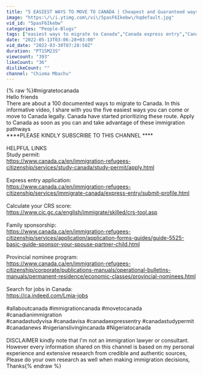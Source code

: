 ```yaml
---
title: "5 EASIEST WAYS TO MOVE TO CANADA | Cheapest and Guaranteed ways to Immigrate to Canada"
image: "https:\/\/i.ytimg.com\/vi\/5pasF6Ikebw\/hqdefault.jpg"
vid_id: "5pasF6Ikebw"
categories: "People-Blogs"
tags: ["easiest ways to migrate to Canada","Canada express entry","Canada federal skilled workers program"]
date: "2022-05-13T03:06:28+03:00"
vid_date: "2022-03-30T07:28:50Z"
duration: "PT15M23S"
viewcount: "393"
likeCount: "36"
dislikeCount: ""
channel: "Chioma Mbachu"
---
```

{% raw %}#migratetocanada <br />Hello friends<br />There are about a 100 documented ways to migrate to Canada. In this informative video, I share with you the five easiest ways you can come or move to Canada legally. Canada have started prioritizing these route. Apply to Canada as soon as you can and take advantage of these immigration pathways <br />****PLEASE KINDLY SUBSCRIBE TO THIS CHANNEL ****<br /><br />HELPFUL LINKS <br />Study permit:<br /><a rel="nofollow" target="blank" href="https://www.canada.ca/en/immigration-refugees-citizenship/services/study-canada/study-permit/apply.html">https://www.canada.ca/en/immigration-refugees-citizenship/services/study-canada/study-permit/apply.html</a><br /><br />Express entry application: <br /><a rel="nofollow" target="blank" href="https://www.canada.ca/en/immigration-refugees-citizenship/services/immigrate-canada/express-entry/submit-profile.html">https://www.canada.ca/en/immigration-refugees-citizenship/services/immigrate-canada/express-entry/submit-profile.html</a><br /><br />Calculate your CRS score:<br /><a rel="nofollow" target="blank" href="https://www.cic.gc.ca/english/immigrate/skilled/crs-tool.asp">https://www.cic.gc.ca/english/immigrate/skilled/crs-tool.asp</a><br /><br />Family sponsorship:<br /><a rel="nofollow" target="blank" href="https://www.canada.ca/en/immigration-refugees-citizenship/services/application/application-forms-guides/guide-5525-basic-guide-sponsor-your-spouse-partner-child.html">https://www.canada.ca/en/immigration-refugees-citizenship/services/application/application-forms-guides/guide-5525-basic-guide-sponsor-your-spouse-partner-child.html</a><br /><br />Provincial nominee program:<br /><a rel="nofollow" target="blank" href="https://www.canada.ca/en/immigration-refugees-citizenship/corporate/publications-manuals/operational-bulletins-manuals/permanent-residence/economic-classes/provincial-nominees.html">https://www.canada.ca/en/immigration-refugees-citizenship/corporate/publications-manuals/operational-bulletins-manuals/permanent-residence/economic-classes/provincial-nominees.html</a><br /><br />Search for jobs in Canada:<br /><a rel="nofollow" target="blank" href="https://ca.indeed.com/Lmia-jobs">https://ca.indeed.com/Lmia-jobs</a><br /><br />#allaboutcanada #immigrationcanada #movetocanada #canadianimmigration <br />#canadastudyvisa #canadavisa #canadaexpressentry #canadastudypermit #canadanews #nigerianslivingincanada #Nigeriatocanada <br /><br />DISCLAIMER kindly note that I'm not an immigration lawyer or consultant. However every information shared on this channel is based on my personal experience and extensive research from credible and authentic sources, Please do your own research as well when making immigration decisions, Thanks{% endraw %}
